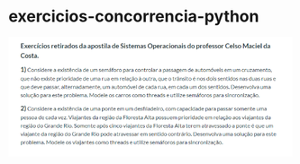 # exercicios-concorrencia-python
![alt text](https://github.com/NicolasZanatto/exercicios-concorrencia-python/blob/main/exercicios.png?raw=true)
